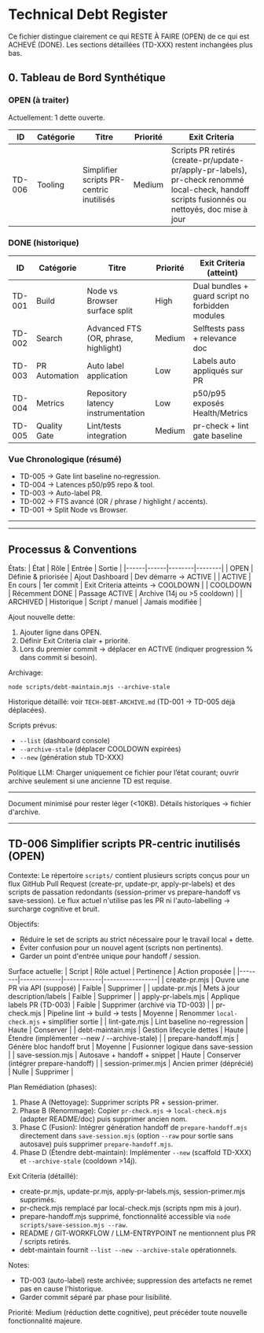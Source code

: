 # Technical Debt Register

Ce fichier distingue clairement ce qui RESTE À FAIRE (OPEN) de ce qui est ACHEVÉ (DONE). Les sections détaillées (TD-XXX) restent inchangées plus bas.

## 0. Tableau de Bord Synthétique

### OPEN (à traiter)
Actuellement: 1 dette ouverte.

| ID | Catégorie | Titre | Priorité | Exit Criteria |
|----|-----------|-------|----------|---------------|
| TD-006 | Tooling | Simplifier scripts PR-centric inutilisés | Medium | Scripts PR retirés (create-pr/update-pr/apply-pr-labels), pr-check renommé local-check, handoff scripts fusionnés ou nettoyés, doc mise à jour |

### DONE (historique)
| ID | Catégorie | Titre | Priorité | Exit Criteria (atteint) |
|----|-----------|-------|----------|-------------------------|
| TD-001 | Build | Node vs Browser surface split | High | Dual bundles + guard script no forbidden modules |
| TD-002 | Search | Advanced FTS (OR, phrase, highlight) | Medium | Selftests pass + relevance doc |
| TD-003 | PR Automation | Auto label application | Low | Labels auto appliqués sur PR |
| TD-004 | Metrics | Repository latency instrumentation | Low | p50/p95 exposés Health/Metrics |
| TD-005 | Quality Gate | Lint/tests integration | Medium | pr-check + lint gate baseline |

### Vue Chronologique (résumé)
- TD-005 → Gate lint baseline no‑regression.
- TD-004 → Latences p50/p95 repo & tool.
- TD-003 → Auto-label PR.
- TD-002 → FTS avancé (OR / phrase / highlight / accents).
- TD-001 → Split Node vs Browser.

---

---
## Processus & Conventions

États:
| État | Rôle | Entrée | Sortie |
|------|------|--------|--------|
| OPEN | Définie & priorisée | Ajout Dashboard | Dev démarre → ACTIVE |
| ACTIVE | En cours | 1er commit | Exit Criteria atteints → COOLDOWN |
| COOLDOWN | Récemment DONE | Passage ACTIVE | Archive (14j ou >5 cooldown) |
| ARCHIVED | Historique | Script / manuel | Jamais modifiée |

Ajout nouvelle dette:
1. Ajouter ligne dans OPEN.
2. Définir Exit Criteria clair + priorité.
3. Lors du premier commit → déplacer en ACTIVE (indiquer progression % dans commit si besoin).

Archivage:
```
node scripts/debt-maintain.mjs --archive-stale
```

Historique détaillé: voir `TECH-DEBT-ARCHIVE.md` (TD-001 → TD-005 déjà déplacées).

Scripts prévus:
- `--list` (dashboard console)
- `--archive-stale` (déplacer COOLDOWN expirées)
- `--new` (génération stub TD-XXX)

Politique LLM: Charger uniquement ce fichier pour l’état courant; ouvrir archive seulement si une ancienne TD est requise.

---
Document minimisé pour rester léger (<10KB). Détails historiques → fichier d'archive.

---
## TD-006 Simplifier scripts PR-centric inutilisés (OPEN)
Contexte:
Le répertoire `scripts/` contient plusieurs scripts conçus pour un flux GitHub Pull Request (create-pr, update-pr, apply-pr-labels) et des scripts de passation redondants (session-primer vs prepare-handoff vs save-session). Le flux actuel n'utilise pas les PR ni l'auto-labelling → surcharge cognitive et bruit.

Objectifs:
- Réduire le set de scripts au strict nécessaire pour le travail local + dette.
- Éviter confusion pour un nouvel agent (scripts non pertinents).
- Garder un point d'entrée unique pour handoff / session.

Surface actuelle:
| Script | Rôle actuel | Pertinence | Action proposée |
|--------|-------------|------------|-----------------|
| create-pr.mjs | Ouvre une PR via API (supposé) | Faible | Supprimer |
| update-pr.mjs | Mets à jour description/labels | Faible | Supprimer |
| apply-pr-labels.mjs | Applique labels PR (TD-003) | Faible | Supprimer (archivé via TD-003) |
| pr-check.mjs | Pipeline lint → build → tests | Moyenne | Renommer `local-check.mjs` + simplifier sortie |
| lint-gate.mjs | Lint baseline no-regression | Haute | Conserver |
| debt-maintain.mjs | Gestion lifecycle dettes | Haute | Étendre (implémenter --new / --archive-stale) |
| prepare-handoff.mjs | Génère bloc handoff brut | Moyenne | Fusionner logique dans save-session |
| save-session.mjs | Autosave + handoff + snippet | Haute | Conserver (intégrer prepare-handoff) |
| session-primer.mjs | Ancien primer (déprécié) | Nulle | Supprimer |

Plan Remédiation (phases):
1. Phase A (Nettoyage): Supprimer scripts PR + session-primer.
2. Phase B (Renommage): Copier `pr-check.mjs` → `local-check.mjs` (adapter README/doc) puis supprimer ancien nom.
3. Phase C (Fusion): Intégrer génération handoff de `prepare-handoff.mjs` directement dans `save-session.mjs` (option `--raw` pour sortie sans autosave) puis supprimer `prepare-handoff.mjs`.
4. Phase D (Étendre debt-maintain): Implémenter `--new` (scaffold TD-XXX) et `--archive-stale` (cooldown >14j).

Exit Criteria (détaillé):
- create-pr.mjs, update-pr.mjs, apply-pr-labels.mjs, session-primer.mjs supprimés.
- pr-check.mjs remplacé par local-check.mjs (scripts npm mis à jour).
- prepare-handoff.mjs supprimé, fonctionnalité accessible via `node scripts/save-session.mjs --raw`.
- README / GIT-WORKFLOW / LLM-ENTRYPOINT ne mentionnent plus PR / scripts retirés.
- debt-maintain fournit `--list --new --archive-stale` opérationnels.

Notes:
- TD-003 (auto-label) reste archivée; suppression des artefacts ne remet pas en cause l'historique.
- Garder commit séparé par phase pour lisibilité.

Priorité: Medium (réduction dette cognitive), peut précéder toute nouvelle fonctionnalité majeure.

